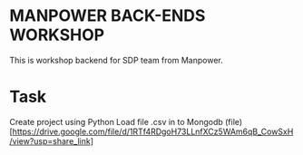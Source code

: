 # MANPOWER BACK-ENDS WORKSHOP
This is workshop backend for SDP team from Manpower. 

# Task 
Create project using Python 
Load file .csv in to Mongodb (file)[https://drive.google.com/file/d/1RTf4RDgoH73LLnfXCz5WAm6qB_CowSxH/view?usp=share_link]





